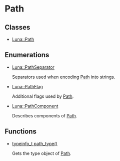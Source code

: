 # Path
## Classes
* [Luna::Path](class_luna_1_1_path.md)
## Enumerations
* [Luna::PathSeparator](group___runtime_path_1ga0eb40e5baceec5e5c8d726951e2c0b65.md)

    Separators used when encoding [Path](class_luna_1_1_path.md) into strings. 

* [Luna::PathFlag](group___runtime_path_1ga3f331519f45b7a83c8632e540e23b0c0.md)

    Additional flags used by [Path](class_luna_1_1_path.md). 

* [Luna::PathComponent](group___runtime_path_1ga7b942a763c99ef0819c5a4aa4f368537.md)

    Describes components of [Path](class_luna_1_1_path.md). 

## Functions
* [typeinfo_t path_type()](group___runtime_path_1gac875d4cc5c0c3cee56fb2ac8a15c943a.md)

    Gets the type object of [Path](class_luna_1_1_path.md). 

